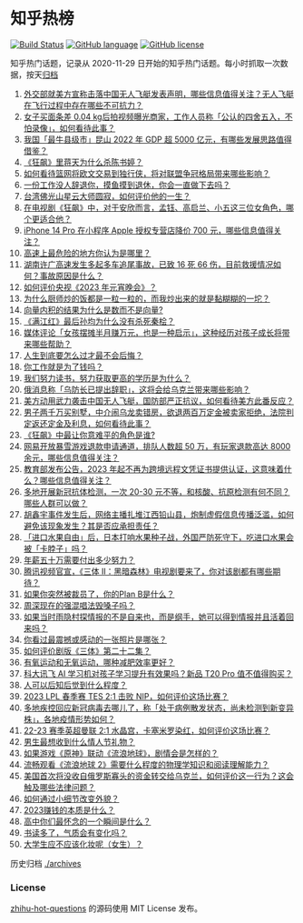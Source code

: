 # 知乎热榜
[![Build Status](https://github.com/ToWeLong/zhihu-hot-questions/workflows/CI/badge.svg)](https://github.com/ToWeLong/zhihu-hot-questions/actions)
[![GitHub language](https://img.shields.io/badge/language-golang-orange.svg)](https://golang.org/)
[![GitHub license](https://img.shields.io/github/license/ToWeLong/zhihu-hot-questions)](https://github.com/ToWeLong/zhihu-hot-questions/blob/main/LICENSE)

知乎热门话题，记录从 2020-11-29 日开始的知乎热门话题。每小时抓取一次数据，按天[归档](./archives)

<!-- BEGIN -->

1. [外交部就美方宣称击落中国无人飞艇发表声明，哪些信息值得关注？无人飞艇在飞行过程中存在哪些不可抗力？](https://www.zhihu.com/question/582194005)
1. [女子买面条差 0.04 kg后拍视频曝光商家，工作人员称「公认的四舍五入，不怕录像」，如何看待此事？](https://www.zhihu.com/question/582248109)
1. [我国「最牛县级市」昆山 2022 年 GDP 超 5000 亿元，有哪些发展思路值得借鉴？](https://www.zhihu.com/question/581145254)
1. [《狂飙》里蒋天为什么杀陈书婷？](https://www.zhihu.com/question/581840276)
1. [如何看待篮网将欧文交易到独行侠，将对联盟争冠格局带来哪些影响？](https://www.zhihu.com/question/582351222)
1. [一份工作没人辞退你，摸鱼摸到退休，你会一直做下去吗？](https://www.zhihu.com/question/578300625)
1. [台湾佛光山星云大师圆寂，如何评价他的一生？](https://www.zhihu.com/question/582335870)
1. [在电视剧《狂飙》中，对于安欣而言，孟钰、高启兰、小五这三位女角色，哪个更适合他？](https://www.zhihu.com/question/581761752)
1. [iPhone 14 Pro 在小程序 Apple 授权专营店降价 700 元，哪些信息值得关注？](https://www.zhihu.com/question/582293249)
1. [高速上最危险的地方你认为是哪里？](https://www.zhihu.com/question/469714786)
1. [湖南许广高速发生多起多车追尾事故，已致 16 死 66 伤，目前救援情况如何？事故原因是什么？](https://www.zhihu.com/question/582281523)
1. [如何评价央视《2023 年元宵晚会》？](https://www.zhihu.com/question/582311840)
1. [为什么厨师炒的饭都是一粒一粒的，而我炒出来的就是黏糊糊的一坨？](https://www.zhihu.com/question/478428170)
1. [向量内积的结果为什么是数而不是向量?](https://www.zhihu.com/question/582030379)
1. [《满江红》最后孙均为什么没有杀死秦桧？](https://www.zhihu.com/question/581080699)
1. [媒体评论「女孩摆摊半月赚万元，也是一种启示」，这种经历对孩子成长将带来哪些帮助？](https://www.zhihu.com/question/582223132)
1. [人生到底要怎么过才最不会后悔？](https://www.zhihu.com/question/22669942)
1. [你工作就是为了钱吗？](https://www.zhihu.com/question/571264093)
1. [我们努力读书，努力获取更高的学历是为什么？](https://www.zhihu.com/question/582357119)
1. [俄消息称「乌防长已提出辞职」，这将会给乌克兰带来哪些影响？](https://www.zhihu.com/question/582278484)
1. [美方动用武力袭击中国无人飞艇，国防部严正抗议，如何看待美方此番反应？](https://www.zhihu.com/question/582286815)
1. [男子两千万买别墅，中介闹乌龙卖错房，欲退两百万定金被卖家拒绝，法院判定返还定金及利息，如何看待此事？](https://www.zhihu.com/question/582087448)
1. [《狂飙》中最让你意难平的角色是谁?](https://www.zhihu.com/question/581754694)
1. [网易开放暴雪游戏退款申请通道，排队人数超 50 万，有玩家退款高达 8000 余元，哪些信息值得关注？](https://www.zhihu.com/question/581718017)
1. [教育部发布公告，2023 年起不再为跨境远程文凭证书提供认证，这意味着什么？哪些信息值得关注？](https://www.zhihu.com/question/581126482)
1. [多地开展新冠抗体检测，一次 20-30 元不等，和核酸、抗原检测有何不同？哪些人群可以做？](https://www.zhihu.com/question/582231408)
1. [胡鑫宇事件发生后，网络主播扎堆江西铅山县，炮制虚假信息传播泛滥，如何避免该现象发生？其是否应承担责任？](https://www.zhihu.com/question/582233424)
1. [「进口水果自由」后，日本打响水果种子战，外国严防死守下，吃进口水果会被「卡脖子」吗？](https://www.zhihu.com/question/581704705)
1. [年薪五十万需要付出多少努力？](https://www.zhihu.com/question/385732321)
1. [腾讯视频官宣，《三体 II：黑暗森林》电视剧要来了，你对该剧都有哪些期待？](https://www.zhihu.com/question/582119031)
1. [如果你突然被裁员了，你的Plan B是什么？](https://www.zhihu.com/question/327280140)
1. [周深现在的强混唱法毁嗓子吗？](https://www.zhihu.com/question/581509060)
1. [如果当时雨隐村探情报的不是自来也，而是纲手，她可以得到情报并且活着回来吗？](https://www.zhihu.com/question/461027356)
1. [你看过最震撼或感动的一张照片是哪张？](https://www.zhihu.com/question/52095654)
1. [如何评价剧版《三体》第二十二集？](https://www.zhihu.com/question/581899210)
1. [有氧运动和无氧运动，哪种减肥效率更好？](https://www.zhihu.com/question/581070461)
1. [科大讯飞 AI 学习机对孩子学习提升有效果吗？新品 T20 Pro 值不值得购买？](https://www.zhihu.com/question/581966055)
1. [人可以后知后觉到什么程度？](https://www.zhihu.com/question/36760554)
1. [2023 LPL 春季赛 TES 2:1 击败 NIP，如何评价这场比赛？](https://www.zhihu.com/question/582281833)
1. [多地疾控回应新冠病毒去哪儿了，称「处于病例散发状态，尚未检测到新变异株」，各地疫情形势如何？](https://www.zhihu.com/question/582306417)
1. [22-23 赛季英超曼联 2:1 水晶宫，卡塞米罗染红，如何评价这场比赛？](https://www.zhihu.com/question/582161889)
1. [男生最想收到什么情人节礼物？](https://www.zhihu.com/question/581560502)
1. [如果游戏《原神》联动《流浪地球》，剧情会是怎样的？](https://www.zhihu.com/question/582051128)
1. [流畅观看《流浪地球 2》需要什么程度的物理学知识和阅读理解能力？](https://www.zhihu.com/question/581163861)
1. [美国首次将没收自俄罗斯寡头的资金转交给乌克兰，如何评价这一行为？这会触及哪些法律问题？](https://www.zhihu.com/question/582104755)
1. [如何通过小细节改变外貌？](https://www.zhihu.com/question/68443497)
1. [2023赚钱的本质是什么？](https://www.zhihu.com/question/582071595)
1. [高中你们最怀念的一个瞬间是什么？](https://www.zhihu.com/question/581761442)
1. [书读多了，气质会有变化吗？](https://www.zhihu.com/question/574021214)
1. [大学生应不应该化妆呢（女生）？](https://www.zhihu.com/question/582035706)

<!-- END -->

历史归档 [./archives](./archives)


### License
[zhihu-hot-questions](https://github.com/towelong/zhihu-hot-questions) 的源码使用 MIT License 发布。